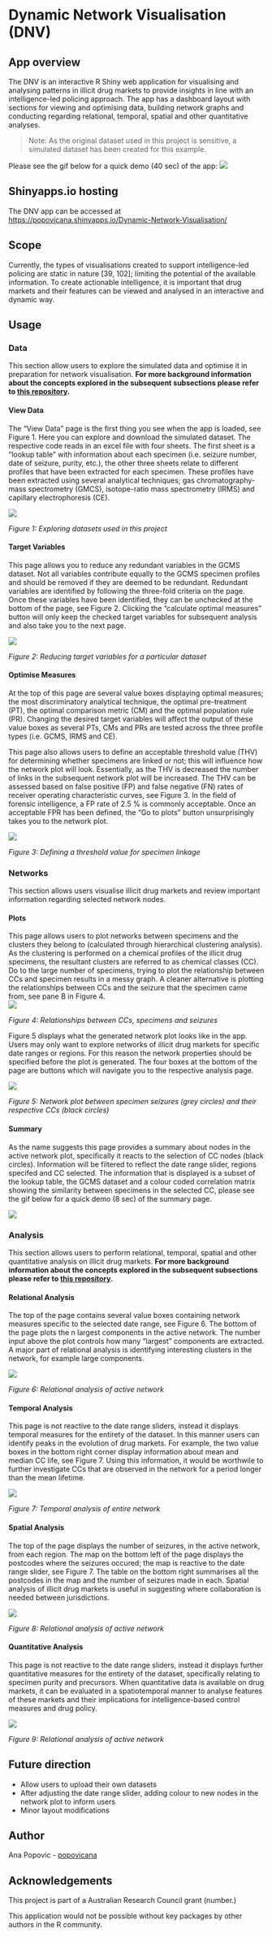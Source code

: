 
# Dynamic Network Visualisation (DNV)

## App overview

The DNV is an interactive R Shiny web application for visualising and
analysing patterns in illicit drug markets to provide insights in line
with an intelligence-led policing approach. The app has a dashboard
layout with sections for viewing and optimising data, building network
graphs and conducting regarding relational, temporal, spatial and other
quantitative analyses.

> Note: As the original dataset used in this project is sensitive, a
> simulated dataset has been created for this example.

Please see the gif below for a quick demo (40 sec) of the app:
![](Images/DNV.gif)

## Shinyapps.io hosting

The DNV app can be accessed at
<https://popovicana.shinyapps.io/Dynamic-Network-Visualisation/>

## Scope

Currently, the types of visualisations created to support
intelligence-led policing are static in nature \[39, 102\]; limiting the
potential of the available information. To create actionable
intelligence, it is important that drug markets and their features can
be viewed and analysed in an interactive and dynamic way.

## Usage

### Data

This section allow users to explore the simulated data and optimise it
in preparation for network visualisation. **For more background
information about the concepts explored in the subsequent subsections
please refer to [this
repository](https://github.com/PopovicAna/Prioritisation-of-analytical-techniques).**

#### View Data

The “View Data” page is the first thing you see when the app is loaded,
see Figure 1. Here you can explore and download the simulated dataset.
The respective code reads in an excel file with four sheets. The first
sheet is a “lookup table” with information about each specimen
(i.e. seizure number, date of seizure, purity, etc.), the other three
sheets relate to different profiles that have been extracted for each
specimen. These profiles have been extracted using several analytical
techniques; gas chromatography-mass spectrometry (GMCS), isotope-ratio
mass spectrometry (IRMS) and capillary electrophoresis (CE).

![](Images/01_View_Data.png)

*Figure 1: Exploring datasets used in this project*

#### Target Variables

This page allows you to reduce any redundant variables in the GCMS
dataset. Not all variables contribute equally to the GCMS specimen
profiles and should be removed if they are deemed to be redundant.
Redundant variables are identified by following the three-fold criteria
on the page. Once these variables have been identified, they can be
unchecked at the bottom of the page, see Figure 2. Clicking the
“calculate optimal measures” button will only keep the checked target
variables for subsequent analysis and also take you to the next page.

![](Images/02_Tar_Var.png)

*Figure 2: Reducing target variables for a particular dataset*

#### Optimise Measures

At the top of this page are several value boxes displaying optimal
measures; the most discriminatory analytical technique, the optimal
pre-treatment (PT), the optimal comparison metric (CM) and the optimal
population rule (PR). Changing the desired target variables will affect
the output of these value boxes as several PTs, CMs and PRs are tested
across the three profile types (i.e. GCMS, IRMS and CE).

This page also allows users to define an acceptable threshold value
(THV) for determining whether specimens are linked or not; this will
influence how the network plot will look. Essentially, as the THV is
decreased the number of links in the subsequent network plot will be
increased. The THV can be assessed based on false positive (FP) and
false negative (FN) rates of receiver operating characteristic curves,
see Figure 3. In the field of forensic intelligence, a FP rate of 2.5 %
is commonly acceptable. Once an acceptable FPR has been defined, the “Go
to plots” button unsurprisingly takes you to the network plot.

![](Images/03_Optimise.png)

*Figure 3: Defining a threshold value for specimen linkage*

### Networks

This section allows users visualise illicit drug markets and review
important information regarding selected network nodes.

#### Plots

This page allows users to plot networks between specimens and the
clusters they belong to (calculated through hierarchical clustering
analysis). As the clustering is performed on a chemical profiles of the
illicit drug specimens, the resultant clusters are referred to as
chemical classes (CC). Do to the large number of specimens, trying to
plot the relationship between CCs and specimen results in a messy graph.
A cleaner alternative is plotting the relationships between CCs and the
seizure that the specimen came from, see pane B in Figure 4.  
![](Images/Seizures.png)

*Figure 4: Relationships between CCs, specimens and seizures*

Figure 5 displays what the generated network plot looks like in the app.
Users may only want to explore networks of illicit drug markets for
specific date ranges or regions. For this reason the network properties
should be specified before the plot is generated. The four boxes at the
bottom of the page are buttons which will navigate you to the respective
analysis page.

![](Images/04_Network_plots.png)

*Figure 5: Network plot between specimen seizures (grey circles) and
their respective CCs (black circles)*

#### Summary

As the name suggests this page provides a summary about nodes in the
active network plot, specifically it reacts to the selection of CC nodes
(black circles). Information will be filtered to reflect the date range
slider, regions specifed and CC selected. The information that is
displayed is a subset of the lookup table, the GCMS dataset and a colour
coded correlation matrix showing the similarity between specimens in the
selected CC, please see the gif below for a quick demo (8 sec) of the
summary page.

![](Images/net_to_summ.gif)

### Analysis

This section allows users to perform relational, temporal, spatial and
other quantitative analysis on illicit drug markets. **For more
background information about the concepts explored in the subsequent
subsections please refer to [this
repository](https://github.com/PopovicAna/Analysing-illicit-drug-networks).**

#### Relational Analysis

The top of the page contains several value boxes containing network
measures specific to the selected date range, see Figure 6. The bottom
of the page plots the n largest components in the active network. The
number input above the plot controls how many “largest” components are
extracted. A major part of relational analysis is identifying
interesting clusters in the network, for example large components.

![](Images/08_Relational.png)

*Figure 6: Relational analysis of active network*

#### Temporal Analysis

This page is not reactive to the date range sliders, instead it displays
temporal measures for the entirety of the dataset. In this manner users
can identify peaks in the evolution of drug markets. For example, the
two value boxes in the bottom right corner display information about
mean and median CC life, see Figure 7. Using this information, it would
be worthwile to further investigate CCs that are observed in the network
for a period longer than the mean lifetime.

![](Images/09_Temporal.png)

*Figure 7: Temporal analysis of entire network*

#### Spatial Analysis

The top of the page displays the number of seizures, in the active
network, from each region. The map on the bottom left of the page
displays the postcodes where the seizures occured; the map is reactive
to the date range slider, see Figure 7. The table on the bottom right
summarises all the postcodes in the map and the number of seizures made
in each. Spatial analysis of illicit drug markets is useful in
suggesting where collaboration is needed between jurisdictions.

![](Images/10_Spatail.png)

*Figure 8: Relational analysis of active network*

#### Quantitative Analysis

This page is not reactive to the date range sliders, instead it displays
further quantitative measures for the entirety of the dataset,
specifically relating to specimen purity and precursors. When
quantitative data is available on drug markets, it can be evaluated in a
spatiotemporal manner to analyse features of these markets and their
implications for intelligence-based control measures and drug policy.

![](Images/11_Quant.png)

*Figure 9: Relational analysis of active network*

## Future direction

  - Allow users to upload their own datasets
  - After adjusting the date range slider, adding colour to new nodes in
    the network plot to inform users
  - Minor layout modifications

## Author

Ana Popovic - [popovicana](https://github.com/PopovicAna)

## Acknowledgements

This project is part of a Australian Research Council grant (number.)

This application would not be possible without key packages by other
authors in the R community.
